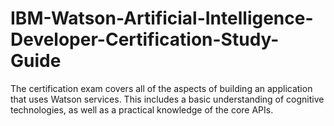 # IBM-Watson-Artificial-Intelligence-Developer-Certification-Study-Guide
The certification exam covers all of the aspects of building an application that uses Watson services. This includes a basic understanding of cognitive technologies, as well as a practical knowledge of the core APIs.
